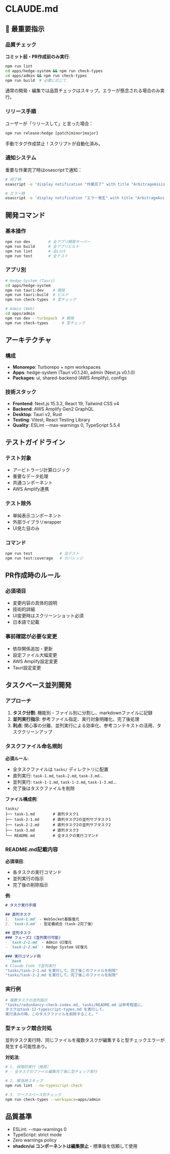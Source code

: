 # CLAUDE.md

## 🚨 最重要指示

### 品質チェック

**コミット前・PR作成前のみ実行**:
```bash
npm run lint
cd apps/hedge-system && npm run check-types
cd apps/admin && npm run check-types
npm run build  # 必要に応じて
```

通常の開発・編集では品質チェックはスキップ。エラーが懸念される場合のみ実行。

### リリース手順
ユーザーが「リリースして」と言った場合：
```bash
npm run release:hedge [patch|minor|major]
```
手動でタグ作成禁止！スクリプトが自動化済み。

### 通知システム
重要な作業完了時はosascriptで通知：
```bash
# 完了時
osascript -e 'display notification "作業完了" with title "ArbitrageAssistant" sound name "Glass"'

# エラー時  
osascript -e 'display notification "エラー発生" with title "ArbitrageAssistant" sound name "Basso"'
```

## 開発コマンド

### 基本操作
```bash
npm run dev        # 全アプリ開発サーバー
npm run build      # 全アプリビルド
npm run lint       # 全Lint
npm run test       # 全テスト
```

### アプリ別
```bash
# Hedge System (Tauri)
cd apps/hedge-system
npm run tauri:dev    # 開発
npm run tauri:build  # ビルド
npm run check-types  # 型チェック

# Admin (Web)
cd apps/admin
npm run dev --turbopack  # 開発
npm run check-types      # 型チェック
```

## アーキテクチャ

### 構成
- **Monorepo**: Turborepo + npm workspaces
- **Apps**: hedge-system (Tauri v0.1.24), admin (Next.js v0.1.0)
- **Packages**: ui, shared-backend (AWS Amplify), configs

### 技術スタック
- **Frontend**: Next.js 15.3.2, React 19, Tailwind CSS v4
- **Backend**: AWS Amplify Gen2 GraphQL
- **Desktop**: Tauri v2, Rust
- **Testing**: Vitest, React Testing Library
- **Quality**: ESLint --max-warnings 0, TypeScript 5.5.4

## テストガイドライン

### テスト対象
- アービトラージ計算ロジック
- 重要なデータ処理
- 共通コンポーネント
- AWS Amplify連携

### テスト除外
- 単純表示コンポーネント
- 外部ライブラリwrapper
- UI見た目のみ

### コマンド
```bash
npm run test            # 全テスト
npm run test:coverage   # カバレッジ
```

## PR作成時のルール

### 必須項目
- 変更内容の具体的説明
- 技術的詳細
- UI変更時はスクリーンショット必須
- 日本語で記載

### 事前確認が必要な変更
- 依存関係追加・更新
- 設定ファイル大幅変更
- AWS Amplify設定変更
- Tauri設定変更

## タスクベース並列開発

### アプローチ
1. **タスク分割**: 機能別・ファイル別に分割し、markdownファイルに記録
2. **並列実行指示**: 参考ファイル指定、実行対象明確化、完了後処理
3. **利点**: 関心事の分離、並列実行による効率化、参考コンテキストの活用、タスククリーンアップ

### タスクファイル命名規則

**必須ルール**:
- 全タスクファイルは `tasks/` ディレクトリに配置
- 直列実行: `task-1.md`, `task-2.md`, `task-3.md`...
- 並列実行: `task-1-1.md`, `task-1-2.md`, `task-1-3.md`...
- 完了後はタスクファイルを削除

**ファイル構成例**:
```
tasks/
├── task-1.md        # 直列タスク1
├── task-2-1.md      # 直列タスク2の並列サブタスク1
├── task-2-2.md      # 直列タスク2の並列サブタスク2
├── task-3.md        # 直列タスク3
└── README.md        # 全タスクの実行コマンド
```

### README.md記載内容

**必須項目**:
- 各タスクの実行コマンド
- 並列実行の指示
- 完了後の削除指示

**例**:
```markdown
# タスク実行手順

## 直列タスク
1. `task-1.md` - WebSocket基盤復元
2. `task-3.md` - 型定義統合（task-2完了後）

## 並列タスク
### フェーズ2 (並列実行可能)
- `task-2-1.md` - Admin UI復元
- `task-2-2.md` - Hedge System UI復元

### 実行コマンド例
```bash
# Claude Code で並列実行
"tasks/task-2-1.md を実行して。完了後このファイルを削除"
"tasks/task-2-2.md を実行して。完了後このファイルを削除"
```

### 実行例
```bash
# 複数タスクの並列指示
"tasks/redundancy-check-index.md, tasks/README.md は参考程度に、
タスクはtask-12-typescript-types.md を実行して。
実行済みの時、このタスクファイルを削除すること。"
```

### 型チェック競合対処
並列タスク実行時、同じファイルを複数タスクが編集すると型チェックエラーが発生する可能性あり。

**対処法**:
```bash
# 1. 段階的実行（推奨）
# - 全タスクのファイル編集完了後に型チェック実行

# 2. 緊急時スキップ  
npm run lint --no-typescript-check

# 3. ワークスペース別チェック
npm run check-types --workspace=apps/admin
```

## 品質基準
- ESLint: --max-warnings 0
- TypeScript: strict mode
- Zero warnings policy
- **shadcn/ui コンポーネントは編集禁止** - 標準版を信頼して使用